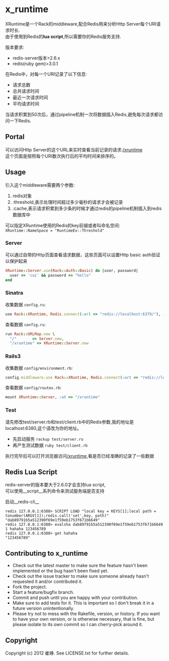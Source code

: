# x_runtime

XRuntime是一个Rack的middleware,配合Redis用来分析Http Server每个URI请求时长.    
由于使用到Redis的**lua script**,所以需要你的Redis服务支持.

版本要求:
* redis-server版本>2.6.x
* redis(ruby gem)>3.0.1

在Redis中，对每一个URI记录了以下信息:
* 请求总数
* 总共请求时间
* 最近一次请求时间
* 平均请求时间

当请求积累到50次后，通过pipeline机制一次将数据插入Redis,避免每次请求都访问一下Redis.

## Portal

可以访问Http Server的这个URL来实时查看当前记录的请求:[/xruntime](/xruntime)    
这个页面是按照每个URI数次执行后的平均时间来排序的。

## Usage

引入这个middleware需要两个参数:

1. redis对象
2. :threshold,表示处理时间超过多少毫秒的请求才会被记录
3. :cache,表示请求积累到多少条的时候才通过redis的pipeline机制插入到redis数据库中

可以指定XRuntime使用的Redis的key前缀或者叫命名空间:    
`XRuntime::NameSpace = "RuntimeEx::Threshold"`  

### Server

可以通过自带的Http页面查看请求数据，这些页面可以设置Http basic auth验证以保护起来	 

``` ruby
XRuntime::Server.use(Rack::Auth::Basic) do |user, password|
  user == 'cui' && password == "hello"
end
```

### Sinatra

收集数据 `config.ru`:  

``` ruby
use Rack::XRuntime, Redis.connect(:url => "redis://localhost:6379/"), :threshold => 100.0, :cache => 50
```

查看数据 `config.ru`:  

``` ruby
run Rack::URLMap.new \
  "/"       => Server.new,
  "/xruntime" => XRuntime::Server.new
```

### Rails3

收集数据 `config/environment.rb`:   

``` ruby
config.middleware.use Rack::XRuntime, Redis.connect(:url => "redis://localhost:6380/"), :threshold => 100.0, :cache => 50
```

查看数据 `config/routes.rb`:   

``` ruby
mount XRuntime::Server, :at => "/xruntime"
```

### Test

请先修改test/server.rb和test/client.rb中的Redis参数,我的地址是localhost:6380,这个请改为你的地址。

* 先启动服务 `rackup test/server.ru`
* 再产生测试数据 `ruby test/client.rb`
	
执行完毕后可以打开浏览器访问[/xruntime](http://localhost:4567/xruntime),看是否已经准确的记录了一些数据

## Redis Lua Script

redis-server的版本要大于2.6.0才会支持lua script,    
可以使用__script__系列命令来测试服务端是否支持

启动__redis-cli__

    redis 127.0.0.1:6380> SCRIPT LOAD "local key = KEYS[1];local path = tonumber(ARGV[1]);redis.call('set',key, path)"
    "dab89791b5a512390f69e1f59eb1753f671b6649"
    redis 127.0.0.1:6380> evalsha dab89791b5a512390f69e1f59eb1753f671b6649 1 hahaha 123456789
    redis 127.0.0.1:6380> get hahaha
    "123456789"

## Contributing to x_runtime
 
* Check out the latest master to make sure the feature hasn't been implemented or the bug hasn't been fixed yet.
* Check out the issue tracker to make sure someone already hasn't requested it and/or contributed it.
* Fork the project.
* Start a feature/bugfix branch.
* Commit and push until you are happy with your contribution.
* Make sure to add tests for it. This is important so I don't break it in a future version unintentionally.
* Please try not to mess with the Rakefile, version, or history. If you want to have your own version, or is otherwise necessary, that is fine, but please isolate to its own commit so I can cherry-pick around it.

## Copyright

Copyright (c) 2012 崔峥. See LICENSE.txt for
further details.

